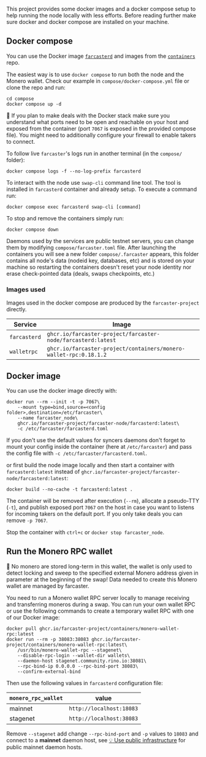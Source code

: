 This project provides some docker images and a docker compose setup to help running the node locally with less efforts. Before reading further make sure docker and docker compose are installed on your machine.

## Docker compose

You can use the Docker image [`farcasterd`](https://github.com/farcaster-project/farcaster-node/pkgs/container/farcaster-node%2Ffarcasterd) and images from the [`containers`](https://github.com/orgs/farcaster-project/packages?repo_name=containers) repo.

The easiest way is to use `docker compose` to run both the node and the Monero wallet. Check our example in `compose/docker-compose.yml` file or clone the repo and run:

```
cd compose
docker compose up -d
```

:mag_right: If you plan to make deals with the Docker stack make sure you understand what ports need to be open and reachable on your host and exposed from the container (port `7067` is exposed in the provided compose file). You might need to additionally configure your firewall to enable takers to connect.

To follow live `farcaster`'s logs run in another terminal (in the `compose/` folder):

```
docker compose logs -f --no-log-prefix farcasterd
```

To interact with the node use `swap-cli` command line tool. The tool is installed in `farcasterd` container and already setup. To execute a command run:

```
docker compose exec farcasterd swap-cli [command]
```

To stop and remove the containers simply run:

```
docker compose down
```

Daemons used by the services are public testnet servers, you can change them by modifying `compose/farcaster.toml` file. After launching the containers you will see a new folder `compose/.farcaster` appears, this folder contains all node's data (nodeid key, databases, etc) and is stored on your machine so restarting the containers doesn't reset your node identity nor erase check-pointed data (deals, swaps checkpoints, etc.)

### Images used

Images used in the docker compose are produced by the `farcaster-project` directly.

| Service      | Image                                                             |
| ------------ | ----------------------------------------------------------------- |
| `farcasterd` | `ghcr.io/farcaster-project/farcaster-node/farcasterd:latest`      |
| `walletrpc`  | `ghcr.io/farcaster-project/containers/monero-wallet-rpc:0.18.1.2` |

## Docker image

You can use the docker image directly with:

```
docker run --rm --init -t -p 7067\
    --mount type=bind,source=<config folder>,destination=/etc/farcaster\
    --name farcaster_node\
    ghcr.io/farcaster-project/farcaster-node/farcasterd:latest\
    -c /etc/farcaster/farcasterd.toml
```

If you don't use the default values for syncers daemons don't forget to mount your config inside the container (here at `/etc/farcaster`) and pass the config file with `-c /etc/farcaster/farcasterd.toml`.

or first build the node image locally and then start a container with `farcasterd:latest` instead of `ghcr.io/farcaster-project/farcaster-node/farcasterd:latest`:

```
docker build --no-cache -t farcasterd:latest .
```

The container will be removed after execution (`--rm`), allocate a pseudo-TTY (`-t`), and publish exposed port `7067` on the host in case you want to listens for incoming takers on the default port. If you only take deals you can remove `-p 7067`.

Stop the container with `ctrl+c` or `docker stop farcaster_node`.

## Run the Monero RPC wallet

:mega: No monero are stored long-term in this wallet, the wallet is only used to detect locking and sweep to the specified external Monero address given in parameter at the beginning of the swap! Data needed to create this Monero wallet are managed by farcaster.

You need to run a Monero wallet RPC server locally to manage receiving and transferring moneros during a swap. You can run your own wallet RPC or use the following commands to create a temporary wallet RPC with one of our Docker image:

```
docker pull ghcr.io/farcaster-project/containers/monero-wallet-rpc:latest
docker run --rm -p 38083:38083 ghcr.io/farcaster-project/containers/monero-wallet-rpc:latest\
    /usr/bin/monero-wallet-rpc --stagenet\
    --disable-rpc-login --wallet-dir wallets\
    --daemon-host stagenet.community.rino.io:38081\
    --rpc-bind-ip 0.0.0.0 --rpc-bind-port 38083\
    --confirm-external-bind
```

Then use the following values in `farcasterd` configuration file:

| `monero_rpc_wallet` | value                    |
| ------------------- | ------------------------ |
| mainnet             | `http://localhost:18083` |
| stagenet            | `http://localhost:38083` |

Remove `--stagenet` add change `--rpc-bind-port` and `-p` values to `18083` and connect to a **mainnet** daemon host, see [:bulb: Use public infrastructure](./Home#use-public-infrastructure) for public mainnet daemon hosts.

